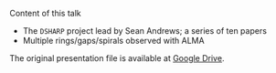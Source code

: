 Content of this talk
- The `DSHARP` project lead by Sean Andrews; a series of ten papers
- Multiple rings/gaps/spirals observed with ALMA

The original presentation file is available at [Google Drive](https://docs.google.com/presentation/d/1Jrt6trsra6ehTkZ_7K-FxCv0twiq53ndzRChzHp_7BI/edit?usp=sharing).
